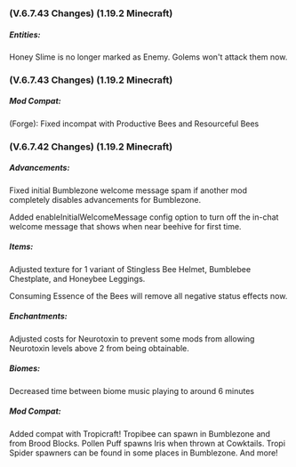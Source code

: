 ### **(V.6.7.43 Changes) (1.19.2 Minecraft)**

##### Entities:
Honey Slime is no longer marked as Enemy. Golems won't attack them now.


### **(V.6.7.43 Changes) (1.19.2 Minecraft)**

##### Mod Compat:
(Forge): Fixed incompat with Productive Bees and Resourceful Bees


### **(V.6.7.42 Changes) (1.19.2 Minecraft)**

##### Advancements:
Fixed initial Bumblezone welcome message spam if another mod completely disables advancements for Bumblezone.

Added enableInitialWelcomeMessage config option to turn off the in-chat welcome message that shows when near beehive for first time.

##### Items:
Adjusted texture for 1 variant of Stingless Bee Helmet, Bumblebee Chestplate, and Honeybee Leggings.

Consuming Essence of the Bees will remove all negative status effects now.

##### Enchantments:
Adjusted costs for Neurotoxin to prevent some mods from allowing Neurotoxin levels above 2 from being obtainable.

##### Biomes:
Decreased time between biome music playing to around 6 minutes

##### Mod Compat:
Added compat with Tropicraft!
  Tropibee can spawn in Bumblezone and from Brood Blocks.
  Pollen Puff spawns Iris when thrown at Cowktails.
  Tropi Spider spawners can be found in some places in Bumblezone.
  And more!